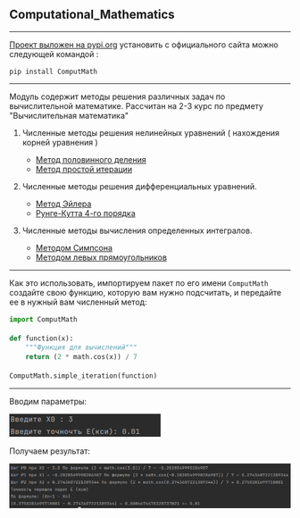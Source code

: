 Computational_Mathematics
---
---

[Проект выложен на pypi.org](https://pypi.org/project/ComputMath/)
установить с официального сайта можно следующей командой :

```
pip install ComputMath
```

---

Модуль содержит методы решения различных задач по 
вычислительной математике. Рассчитан на 2-3 курс
по предмету "Вычислительная математика"

1. Численные методы решения нелинейных уравнений ( нахождения корней уравнения )
   
   - [Метод половинного деления](ComputMath/root/half_division.py)
   - [Метод простой итерации](ComputMath/root/simple_iteration.py)

2. Численные методы решения дифференциальных уравнений.
   
   - [Метод Эйлера](ComputMath/differential/euler.py)
   - [Рунге-Кутта 4-го порядка](ComputMath/differential/runge_kutt.py)
   
3. Численные методы вычисления определенных интегралов.
   
   - [Методом Симпсона](ComputMath/integral/simpson.py)
   - [Методом левых прямоугольников](ComputMath/integral/left_rectangles.py)

---

Как это использовать, импортируем пакет по его имени `ComputMath`
создайте свою функцию, которую вам нужно подсчитать, и передайте 
ее в нужный вам численный метод:

```python
import ComputMath

def function(x):
    """Функция для вычислений"""
    return (2 * math.cos(x)) / 7

ComputMath.simple_iteration(function)
```
---

Вводим параметры:

![Вводим нужные значения](img/1.png "Рабочая БД")

Получаем результат:

![Результат подсчета](img/2.png "Рабочая БД")
